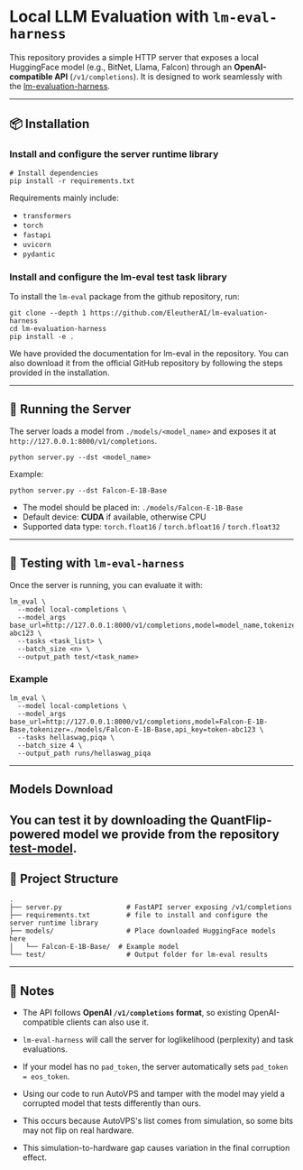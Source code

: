 # Local LLM Evaluation with `lm-eval-harness`

This repository provides a simple HTTP server that exposes a local HuggingFace model (e.g., BitNet, Llama, Falcon) through an **OpenAI-compatible API** (`/v1/completions`).
 It is designed to work seamlessly with the [lm-evaluation-harness](https://github.com/EleutherAI/lm-evaluation-harness).

------



## 📦 Installation

### Install and configure the server runtime library

```
# Install dependencies
pip install -r requirements.txt
```

Requirements mainly include:

- `transformers`
- `torch`
- `fastapi`
- `uvicorn`
- `pydantic`

### Install and configure the lm-eval test task library

To install the `lm-eval` package from the github repository, run:

```
git clone --depth 1 https://github.com/EleutherAI/lm-evaluation-harness
cd lm-evaluation-harness
pip install -e .
```

We have provided the documentation for lm-eval in the repository. You can also download it from the official GitHub repository by following the steps provided in the installation.

---



## 🚀 Running the Server

The server loads a model from `./models/<model_name>` and exposes it at `http://127.0.0.1:8000/v1/completions`.

```
python server.py --dst <model_name>
```

Example:

```
python server.py --dst Falcon-E-1B-Base
```

- The model should be placed in: `./models/Falcon-E-1B-Base`
- Default device: **CUDA** if available, otherwise CPU
- Supported data type: `torch.float16` / `torch.bfloat16` / `torch.float32`

------



## 🧪 Testing with `lm-eval-harness`

Once the server is running, you can evaluate it with:

```
lm_eval \
  --model local-completions \
  --model_args base_url=http://127.0.0.1:8000/v1/completions,model=model_name,tokenizer=/home/path_to_model/model_name,api_key=token-abc123 \
  --tasks <task_list> \
  --batch_size <n> \
  --output_path test/<task_name>
```

### Example

```
lm_eval \
  --model local-completions \
  --model_args base_url=http://127.0.0.1:8000/v1/completions,model=Falcon-E-1B-Base,tokenizer=./models/Falcon-E-1B-Base,api_key=token-abc123 \
  --tasks hellaswag,piqa \
  --batch_size 4 \
  --output_path runs/hellaswag_piqa
```

------

## Models Download
You can test it by downloading the QuantFlip-powered model we provide from the repository [test-model](https://huggingface.co/QuantFlip/Falcon3-3B-Base-1.58bit).
------


## 📂 Project Structure

```
.
├── server.py                # FastAPI server exposing /v1/completions
├── requirements.txt         # file to install and configure the server runtime library
├── models/                  # Place downloaded HuggingFace models here
│   └── Falcon-E-1B-Base/  # Example model
└── test/                    # Output folder for lm-eval results
```

------



## 📑 Notes

- The API follows **OpenAI `/v1/completions` format**, so existing OpenAI-compatible clients can also use it.
- `lm-eval-harness` will call the server for loglikelihood (perplexity) and task evaluations.
- If your model has no `pad_token`, the server automatically sets `pad_token = eos_token`.
- Using our code to run AutoVPS and tamper with the model may yield a corrupted model that tests differently than ours.
- This occurs because AutoVPS's list comes from simulation, so some bits may not flip on real hardware.

- This simulation-to-hardware gap causes variation in the final corruption effect.



